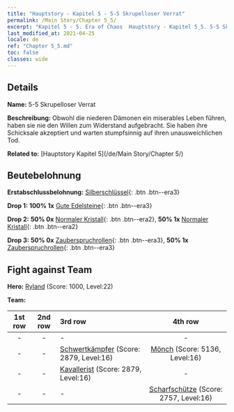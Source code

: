 ```yaml
---
title: "Hauptstory - Kapitel 5 - 5-5 Skrupelloser Verrat"
permalink: /Main Story/Chapter 5_5/
excerpt: "Kapitel 5 - 5. Era of Chaos  Hauptstory - Kapitel 5_5. 5-5 Skrupelloser Verrat"
last_modified_at: 2021-04-25
locale: de
ref: "Chapter 5_5.md"
toc: false
classes: wide
---
```


## Details

 **Name:** 5-5 Skrupelloser Verrat

 **Beschreibung:** Obwohl die niederen Dämonen ein miserables Leben führen, haben sie nie den Willen zum Widerstand aufgebracht. Sie haben ihre Schicksale akzeptiert und warten stumpfsinnig auf ihren unausweichlichen Tod.

 **Related to:** [Hauptstory Kapitel 5](/de/Main Story/Chapter 5/)

## Beutebelohnung

 **Erstabschlussbelohnung:** [Silberschlüssel](/ItemsDE/con_693/){: .btn .btn--era3}

 **Drop 1:** **100% 1x** [Gute Edelsteine](/ItemsDE/mat_16/){: .btn .btn--era3}

 **Drop 2:** **50% 0x** [Normaler Kristall](/ItemsDE/mat_11/){: .btn .btn--era2}, **50% 1x** [Normaler Kristall](/ItemsDE/mat_11/){: .btn .btn--era2}

 **Drop 3:** **50% 0x** [Zauberspruchrollen](/ItemsDE/con_694/){: .btn .btn--era3}, **50% 1x** [Zauberspruchrollen](/ItemsDE/con_694/){: .btn .btn--era3}


## Fight against Team
 **Hero:** [Ryland](/de/heroes/Ryland/) (Score: 1000, Level:22)

 **Team:**


  | 1st row | 2nd row | 3rd row | 4th row |
  |:----:|:----:|:----|:----:|
  | - | - | - | - |
  | - | - | [Schwertkämpfer](/de/units/Swordsman/) (Score: 2879, Level:16)  | [Mönch](/de/units/Monk/) (Score: 5136, Level:16)  |
  | - | - | [Kavallerist](/de/units/Cavalier/) (Score: 2879, Level:16)  | - |
  | - | - | - | [Scharfschütze](/de/units/Marksman/) (Score: 2757, Level:16)  |


